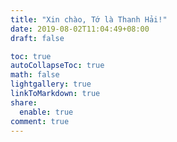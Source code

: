 ```yaml
---
title: "Xin chào, Tớ là Thanh Hải!"
date: 2019-08-02T11:04:49+08:00
draft: false

toc: true
autoCollapseToc: true
math: false
lightgallery: true
linkToMarkdown: true
share:
  enable: true
comment: true
---
```

